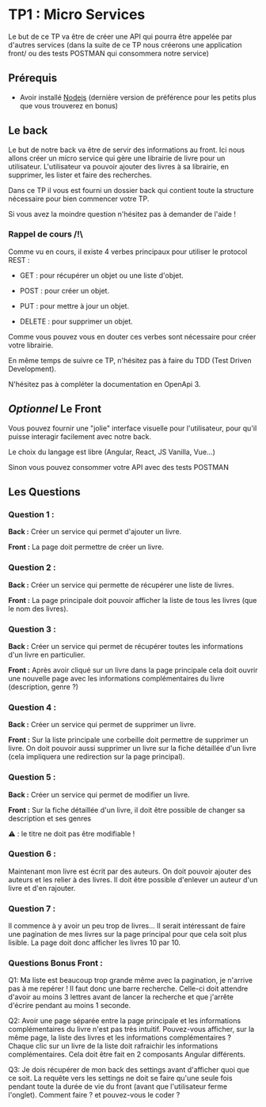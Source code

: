 
  
# TP1 : Micro Services

  

Le but de ce TP va être de créer une API qui pourra être appelée par d'autres services (dans la suite de ce TP nous créerons une application front/ ou des tests POSTMAN qui consommera notre service)

  

## Prérequis

  

- Avoir installé [Nodejs](https://nodejs.org/en/) (dernière version de préférence pour les petits plus que vous trouverez en bonus)


## Le back

  

Le but de notre back va être de servir des informations au front. Ici nous allons créer un micro service qui gère une librairie de livre pour un utilisateur. L'utilisateur va pouvoir ajouter des livres à sa librairie, en supprimer, les lister et faire des recherches.

  

Dans ce TP il vous est fourni un dossier back qui contient toute la structure nécessaire pour bien commencer votre TP.

Si vous avez la moindre question n'hésitez pas à demander de l'aide !

  

### Rappel de cours /!\

  

Comme vu en cours, il existe 4 verbes principaux pour utiliser le protocol REST :

  

- GET : pour récupérer un objet ou une liste d'objet.

- POST : pour créer un objet.

- PUT : pour mettre à jour un objet.

- DELETE : pour supprimer un objet.

  

Comme vous pouvez vous en douter ces verbes sont nécessaire pour créer votre librairie.

  

En même temps de suivre ce TP, n'hésitez pas à faire du TDD (Test Driven Development).

N'hésitez pas à compléter la documentation en OpenApi 3.

  

## *Optionnel* Le Front

  
Vous pouvez fournir une "jolie" interface visuelle pour l'utilisateur, pour qu'il puisse interagir facilement avec notre back.

Le choix du langage est libre (Angular, React, JS Vanilla, Vue...)

Sinon vous pouvez consommer votre API avec des tests POSTMAN

## Les Questions

  

### Question 1 :

  

**Back :** Créer un service qui permet d'ajouter un livre.

  

**Front :** La page doit permettre de créer un livre.

  

### Question 2 :

  

**Back :** Créer un service qui permette de récupérer une liste de livres.

  

**Front :** La page principale doit pouvoir afficher la liste de tous les livres (que le nom des livres).

  

### Question 3 :

  

**Back :** Créer un service qui permet de récupérer toutes les informations d'un livre en particulier.

  

**Front :** Après avoir cliqué sur un livre dans la page principale cela doit ouvrir une nouvelle page avec les informations complémentaires du livre (description, genre ?)

  

### Question 4 :

  

**Back :** Créer un service qui permet de supprimer un livre.

  

**Front :** Sur la liste principale une corbeille doit permettre de supprimer un livre. On doit pouvoir aussi supprimer un livre sur la fiche détaillée d'un livre (cela impliquera une redirection sur la page principal).

  

### Question 5 :

  

**Back :** Créer un service qui permet de modifier un livre.

  

**Front :** Sur la fiche détaillée d'un livre, il doit être possible de changer sa description et ses genres

⚠️ : le titre ne doit pas être modifiable !

  

### Question 6 :

  

Maintenant mon livre est écrit par des auteurs. On doit pouvoir ajouter des auteurs et les relier à des livres. Il doit être possible d'enlever un auteur d'un livre et d'en rajouter.

  
  

### Question 7 :

  

Il commence à y avoir un peu trop de livres... Il serait intéressant de faire une pagination de mes livres sur la page principal pour que cela soit plus lisible. La page doit donc afficher les livres 10 par 10.

  

### Questions Bonus Front :

Q1: Ma liste est beaucoup trop grande même avec la pagination, je n'arrive pas à me repérer ! Il faut donc une barre recherche. Celle-ci doit attendre d'avoir au moins 3 lettres avant de lancer la recherche et que j'arrête d'écrire pendant au moins 1 seconde.

Q2: Avoir une page séparée entre la page principale et les informations complémentaires du livre n'est pas très intuitif. Pouvez-vous afficher, sur la même page, la liste des livres et les informations complémentaires ? 
Chaque clic sur un livre de la liste doit rafraichir les informations complémentaires. 
Cela doit être fait en 2 composants Angular différents.

Q3: Je dois récupérer de mon back des settings avant d'afficher quoi que ce soit. La requête vers les settings ne doit se faire qu'une seule fois pendant toute la durée de vie du front (avant que l'utilisateur ferme l'onglet). 
Comment faire ? et pouvez-vous le coder ? 